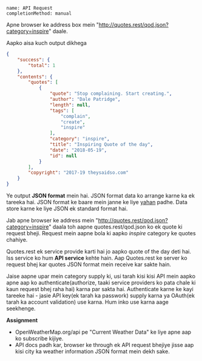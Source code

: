 ```ngMeta
name: API Request
completionMethod: manual
```

Apne browser ke address box mein "http://quotes.rest/qod.json?category=inspire" daale.

Aapko aisa kuch output dikhega

```json
{
    "success": {
        "total": 1
    },
    "contents": {
        "quotes": [
            {
                "quote": "Stop complaining. Start creating.",
                "author": "Dale Patridge",
                "length": null,
                "tags": [
                    "complain",
                    "create",
                    "inspire"
                ],
                "category": "inspire",
                "title": "Inspiring Quote of the day",
                "date": "2018-05-19",
                "id": null
            }
        ],
        "copyright": "2017-19 theysaidso.com"
    }
}
```

Ye output **JSON format** mein hai. JSON format data ko arrange karne ka ek tareeka hai. JSON format ke baare mein janne ke liye [yahan](https://www.w3schools.com/js/js_json.asp) padhe.
Data store karne ke liye JSON ek standard format hai.


Jab apne browser ke address mein "http://quotes.rest/qod.json?category=inspire" daala toh aapne quotes.rest/qod.json ko ek quote ki request bheji. Request mein aapne bola ki aapko *inspire* category ke quotes chahiye.

Quotes.rest ek service provide karti hai jo aapko quote of the day deti hai. Iss service ko hum **API service** kehte hain.
Aap Quotes.rest ke server ko request bhej kar quotes JSON format mein receive kar sakte hain.


Jaise aapne upar mein category supply ki, usi tarah kisi kisi API mein aapko apne aap ko authenticate(authorize, taaki service providers ko pata chale ki kaun request bhej raha hai) karna par sakta hai. Authenticate karne ke kayi tareeke hai - jasie API key(ek tarah ka passwork) supply karna ya OAuth(ek tarah ka account validation) use karna. Hum inko use karna aage seekhenge.

**Assignment**
- OpenWeatherMap.org/api pe "Current Weather Data" ke liye apne aap ko subscribe kijiye.
- API docs padh kar, browser ke through ek API request bhejiye jisse aap kisi city ka weather information JSON format mein dekh sake.
